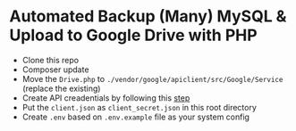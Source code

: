 # Automated Backup (Many) MySQL & Upload to Google Drive with PHP

- Clone this repo
- Composer update
- Move the `Drive.php` to `./vendor/google/apiclient/src/Google/Service` (replace the existing)
- Create API creadentials by following this [step](https://developers.google.com/drive/v3/web/quickstart/php#step_1_turn_on_the_api_name)
- Put the `client.json` as `client_secret.json` in this root directory
- Create `.env` based on `.env.example` file as your system config
